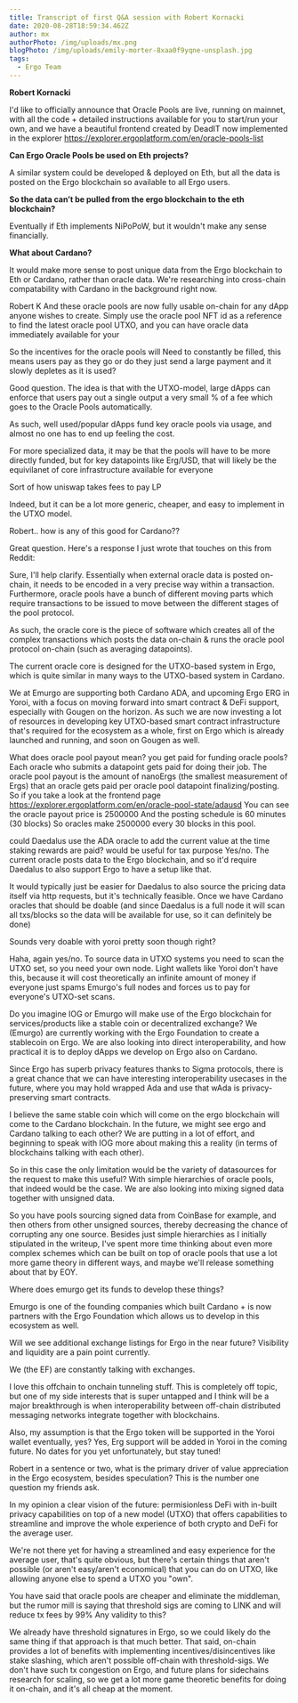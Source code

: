 ```yaml
---
title: Transcript of first Q&A session with Robert Kornacki
date: 2020-08-28T18:59:34.462Z
author: mx
authorPhoto: /img/uploads/mx.png
blogPhoto: /img/uploads/emily-morter-8xaa0f9yqne-unsplash.jpg
tags:
  - Ergo Team
---
```

**Robert Kornacki**

I'd like to officially announce that Oracle Pools are live, running on mainnet, with all the code + detailed instructions available for you to start/run your own, and we have a beautiful frontend created by DeadIT now implemented in the explorer https://explorer.ergoplatform.com/en/oracle-pools-list

**Can Ergo Oracle Pools be used on Eth projects?**


A similar system could be developed & deployed on Eth, but all the data is posted on the Ergo blockchain so available to all Ergo users.

**So the data can’t be pulled from the ergo blockchain to the eth blockchain?**

Eventually if Eth implements NiPoPoW, but it wouldn't make any sense financially.

**What about Cardano?**

It would make more sense to post unique data from the Ergo blockchain to Eth or Cardano, rather than oracle data.
We're researching into cross-chain compatability with Cardano in the background right now.

Robert K
And these oracle pools are now fully usable on-chain for any dApp anyone wishes to create. Simply use the oracle pool NFT id as a reference to find the latest oracle pool UTXO, and you can have oracle data immediately available for your 

So the incentives for the oracle pools will Need to constantly be filled, this means users pay as they go or do they just send a large payment and it slowly depletes as it is used?

Good question. The idea is that with the UTXO-model, large dApps can enforce that users pay out a single output a very small % of a fee which goes to the Oracle Pools automatically.

As such, well used/popular dApps fund key oracle pools via usage, and almost no one has to end up feeling the cost.

For more specialized data, it may be that the pools will have to be more directly funded, but for key datapoints like Erg/USD, that will likely be the equivilanet of core infrastructure available for everyone

Sort of how uniswap takes fees to pay LP

Indeed, but it can be a lot more generic, cheaper, and easy to implement in the UTXO model.

Robert.. how is any of this good for Cardano??

Great question. Here's a response I just wrote that touches on this from Reddit:

Sure, I'll help clarify. Essentially when external oracle data is posted on-chain, it needs to be encoded in a very precise way within a transaction. Furthermore, oracle pools have a bunch of different moving parts which require transactions to be issued to move between the different stages of the pool protocol.

As such, the oracle core is the piece of software which creates all of the complex transactions which posts the data on-chain & runs the oracle pool protocol on-chain (such as averaging datapoints).

The current oracle core is designed for the UTXO-based system in Ergo, which is quite similar in many ways to the UTXO-based system in Cardano.

We at Emurgo are supporting both Cardano ADA, and upcoming Ergo ERG in Yoroi, with a focus on moving forward into smart contract & DeFi support, especially with Gougen on the horizon. As such we are now investing a lot of resources in developing key UTXO-based smart contract infrastructure that's required for the ecosystem as a whole, first on Ergo which is already launched and running, and soon on Gougen as well.

What does oracle pool payout mean? you get paid for funding oracle pools?
Each oracle who submits a datapoint gets paid for doing their job. The oracle pool payout is the amount of nanoErgs (the smallest measurement of Ergs) that an oracle gets paid per oracle pool datapoint finalizing/posting.
So if you take a look at the frontend page https://explorer.ergoplatform.com/en/oracle-pool-state/adausd
You can see the oracle payout price is 2500000
And the posting schedule is 60 minutes (30 blocks)
So oracles make 2500000 every 30 blocks in this pool.

could Daedalus use the ADA oracle to add the current value at the time staking rewards are paid? would be useful for tax purpose
Yes/no. The current oracle posts data to the Ergo blockchain, and so it'd require Daedalus to also support Ergo to have a setup like that.

It would typically just be easier for Daedalus to also source the pricing data itself via http requests, but it's technically feasible. Once we have Cardano oracles that should be doable (and since Daedalus is a full node it will scan all txs/blocks so the data will be available for use, so it can definitely be done)

Sounds very doable with yoroi pretty soon though right?

Haha, again yes/no. To source data in UTXO systems you need to scan the UTXO set, so you need your own node. Light wallets like Yoroi don't have this, because it will cost theoretically an infinite amount of money if everyone just spams Emurgo's full nodes and forces us to pay for everyone's UTXO-set scans.

Do you imagine IOG or Emurgo will make use of the Ergo blockchain for services/products like a stable coin or decentralized exchange?
We (Emurgo) are currently working with the Ergo Foundation to create a stablecoin on Ergo.
We are also looking into direct interoperability, and how practical it is to deploy dApps we develop on Ergo also on Cardano.

Since Ergo has superb privacy features thanks to Sigma protocols, there is a great chance that we can have interesting interoperability usecases in the future, where you may hold wrapped Ada and use that wAda is privacy-preserving smart contracts.

I believe the same stable coin which will come on the ergo blockchain will come to the Cardano blockchain. In the future, we might see ergo and Cardano talking to each other?
We are putting in a lot of effort, and beginning to speak with IOG more about making this a reality (in terms of blockchains talking with each other).

So in this case the only limitation would be the variety of datasources for the request to make this useful?
With simple hierarchies of oracle pools, that indeed would be the case. We are also looking into mixing signed data together with unsigned data.

So you have pools sourcing signed data from CoinBase for example, and then others from other unsigned sources, thereby decreasing the chance of corrupting any one source.
Besides just simple hierarchies as I initially stipulated in the writeup, I've spent more time thinking about even more complex schemes which can be built on top of oracle pools that use a lot more game theory in different ways, and maybe we'll release something about that by EOY.

Where does emurgo get its funds to develop these things?

Emurgo is one of the founding companies which built Cardano + is now partners with the Ergo Foundation which allows us to develop in this ecosystem as well.

Will we see additional exchange listings for Ergo in the near future?  Visibility and liquidity are a pain point currently.

We (the EF) are constantly talking with exchanges.

I love this offchain to onchain tunneling stuff.
This is completely off topic, but one of my side interests that is super untapped and I think will be a major breakthrough is when interoperability between off-chain distributed messaging networks integrate together with blockchains.

Also, my assumption is that the Ergo token will be supported in the Yoroi wallet eventually, yes?
Yes, Erg support will be added in Yoroi in the coming future. No dates for you yet unfortunately, but stay tuned!

Robert in a sentence or two, what is the primary driver of value appreciation in the Ergo ecosystem, besides speculation? This is the number one question my friends ask.

In my opinion a clear vision of the future: permisionless DeFi with in-built privacy capabilities on top of a new model (UTXO) that offers capabilities to streamline and improve the whole experience of both crypto and DeFi for the average user.

We're not there yet for having a streamlined and easy experience for the average user, that's quite obvious, but there's certain things that aren't possible (or aren't easy/aren't economical) that you can do on UTXO, like allowing anyone else to spend a UTXO you "own".

You have said that oracle pools are cheaper and eliminate the middleman, but the rumor mill is saying that threshold sigs are coming to LINK and will reduce tx fees by 99%
Any validity to this?

We already have threshold signatures in Ergo, so we could likely do the same thing if that approach is that much better.
That said, on-chain provides a lot of benefits with implementing incentives/disincentives like stake slashing, which aren't possible off-chain with threshold-sigs.
We don't have such tx congestion on Ergo, and future plans for sidechains research for scaling, so we get a lot more game theoretic benefits for doing it on-chain, and it's all cheap at the moment.